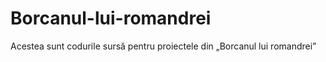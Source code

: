 # Borcanul-lui-romandrei
Acestea sunt codurile sursă pentru proiectele din „Borcanul lui romandrei”
